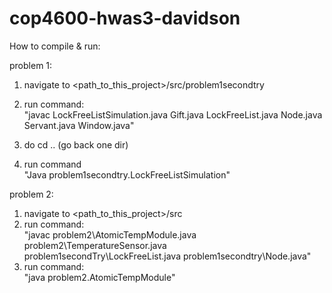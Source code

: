 # cop4600-hwas3-davidson

How to compile & run:

problem 1:  
1. navigate to <path_to_this_project>/src/problem1secondtry
2. run command:   
"javac LockFreeListSimulation.java Gift.java LockFreeList.java Node.java Servant.java Window.java"

3. do cd .. (go back one dir)  
4. run command   
"Java problem1secondtry.LockFreeListSimulation"  

problem 2:  
1. navigate to <path_to_this_project>/src  
2. run command:  
"javac problem2\AtomicTempModule.java problem2\TemperatureSensor.java problem1secondTry\LockFreeList.java problem1secondtry\Node.java"  
3. run command:  
"java problem2.AtomicTempModule"